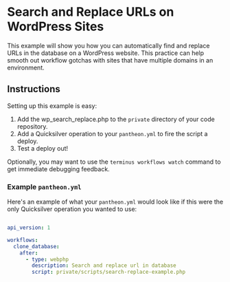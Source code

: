 # Search and Replace URLs on WordPress Sites #

This example will show you how you can automatically find and replace URLs in the database on a WordPress website. This practice can help smooth out workflow gotchas with sites that have multiple domains in an environment.

## Instructions ##

Setting up this example is easy:

1. Add the wp_search_replace.php to the `private` directory of your code repository.
2. Add a Quicksilver operation to your `pantheon.yml` to fire the script a deploy.
3. Test a deploy out!

Optionally, you may want to use the `terminus workflows watch` command to get immediate debugging feedback.

### Example `pantheon.yml` ###

Here's an example of what your `pantheon.yml` would look like if this were the only Quicksilver operation you wanted to use:

```yaml

api_version: 1

workflows:
  clone_database:
    after:
      - type: webphp
        description: Search and replace url in database
        script: private/scripts/search-replace-example.php
```
